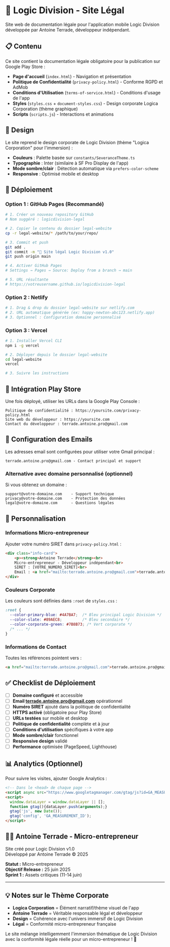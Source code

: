 # 🧠 Logic Division - Site Légal

Site web de documentation légale pour l'application mobile Logic Division développée par Antoine Terrade, développeur indépendant.

## 📋 Contenu

Ce site contient la documentation légale obligatoire pour la publication sur Google Play Store :

- **Page d'accueil** (`index.html`) - Navigation et présentation
- **Politique de Confidentialité** (`privacy-policy.html`) - Conforme RGPD et AdMob
- **Conditions d'Utilisation** (`terms-of-service.html`) - Conditions d'usage de l'app
- **Styles** (`styles.css` + `document-styles.css`) - Design corporate Logica Corporation (thème graphique)
- **Scripts** (`scripts.js`) - Interactions et animations

## 🎨 Design

Le site reprend le design corporate de Logic Division (thème "Logica Corporation" pour l'immersion) :
- **Couleurs** : Palette basée sur `constants/SeveranceTheme.ts`
- **Typographie** : Inter (similaire à SF Pro Display de l'app)
- **Mode sombre/clair** : Détection automatique via `prefers-color-scheme`
- **Responsive** : Optimisé mobile et desktop

## 🚀 Déploiement

### Option 1 : GitHub Pages (Recommandé)

```bash
# 1. Créer un nouveau repository GitHub
# Nom suggéré : logicdivision-legal

# 2. Copier le contenu du dossier legal-website
cp -r legal-website/* /path/to/your/repo/

# 3. Commit et push
git add .
git commit -m "🏢 Site légal Logic Division v1.0"
git push origin main

# 4. Activer GitHub Pages
# Settings → Pages → Source: Deploy from a branch → main

# 5. URL résultante
# https://votreusername.github.io/logicdivision-legal
```

### Option 2 : Netlify

```bash
# 1. Drag & drop du dossier legal-website sur netlify.com
# 2. URL automatique générée (ex: happy-newton-abc123.netlify.app)
# 3. Optionnel : Configuration domaine personnalisé
```

### Option 3 : Vercel

```bash
# 1. Installer Vercel CLI
npm i -g vercel

# 2. Déployer depuis le dossier legal-website
cd legal-website
vercel

# 3. Suivre les instructions
```

## 📱 Intégration Play Store

Une fois déployé, utiliser les URLs dans la Google Play Console :

```
Politique de confidentialité : https://yoursite.com/privacy-policy.html
Site web du développeur : https://yoursite.com
Contact du développeur : terrade.antoine.pro@gmail.com
```

## 📧 Configuration des Emails

Les adresses email sont configurées pour utiliser votre Gmail principal :

```
terrade.antoine.pro@gmail.com - Contact principal et support
```

### Alternative avec domaine personnalisé (optionnel)

Si vous obtenez un domaine :

```
support@votre-domaine.com    - Support technique
privacy@votre-domaine.com    - Protection des données  
legal@votre-domaine.com      - Questions légales
```

## 🔧 Personnalisation

### Informations Micro-entrepreneur

Ajouter votre numéro SIRET dans `privacy-policy.html` :

```html
<div class="info-card">
    <p><strong>Antoine Terrade</strong><br>
    Micro-entrepreneur - Développeur indépendant<br>
    SIRET : [VOTRE_NUMERO_SIRET]<br>
    Email : <a href="mailto:terrade.antoine.pro@gmail.com">terrade.antoine.pro@gmail.com</a></p>
</div>
```

### Couleurs Corporate

Les couleurs sont définies dans `:root` de `styles.css` :

```css
:root {
  --color-primary-blue: #4A7BA7;  /* Bleu principal Logic Division */
  --color-slate: #89AEC8;         /* Bleu secondaire */
  --color-corporate-green: #7B8B73; /* Vert corporate */
  /* ... */
}
```

### Informations de Contact

Toutes les références pointent vers :

```html
<a href="mailto:terrade.antoine.pro@gmail.com">terrade.antoine.pro@gmail.com</a>
```

## ✅ Checklist de Déploiement

- [ ] **Domaine configuré** et accessible
- [ ] **Email terrade.antoine.pro@gmail.com** opérationnel
- [ ] **Numéro SIRET** ajouté dans la politique de confidentialité
- [ ] **HTTPS activé** (obligatoire pour Play Store)
- [ ] **URLs testées** sur mobile et desktop
- [ ] **Politique de confidentialité** complète et à jour
- [ ] **Conditions d'utilisation** spécifiques à votre app
- [ ] **Mode sombre/clair** fonctionnel
- [ ] **Responsive design** validé
- [ ] **Performance** optimisée (PageSpeed, Lighthouse)

## 📊 Analytics (Optionnel)

Pour suivre les visites, ajouter Google Analytics :

```html
<!-- Dans le <head> de chaque page -->
<script async src="https://www.googletagmanager.com/gtag/js?id=GA_MEASUREMENT_ID"></script>
<script>
  window.dataLayer = window.dataLayer || [];
  function gtag(){dataLayer.push(arguments);}
  gtag('js', new Date());
  gtag('config', 'GA_MEASUREMENT_ID');
</script>
```

## 👨‍💻 Antoine Terrade - Micro-entrepreneur

Site créé pour Logic Division v1.0  
Développé par Antoine Terrade © 2025  

**Statut :** Micro-entrepreneur  
**Objectif Release :** 25 juin 2025  
**Sprint 1 :** Assets critiques (11-14 juin)

---

## 💡 Notes sur le Thème Corporate

- **Logica Corporation** = Élément narratif/thème visuel de l'app
- **Antoine Terrade** = Véritable responsable légal et développeur
- **Design** = Cohérence avec l'univers immersif de Logic Division
- **Légal** = Conformité micro-entrepreneur française

Le site mélange intelligemment l'immersion thématique de Logic Division avec la conformité légale réelle pour un micro-entrepreneur ! 🚀 